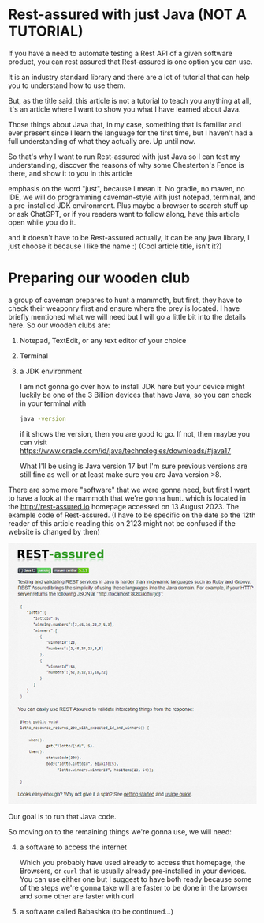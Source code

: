 # Rest-assured with just Java (NOT A TUTORIAL)

If you have a need to automate testing a Rest API of a given software product, you can rest assured that Rest-assured is one option you can use.

It is an industry standard library and there are a lot of tutorial that can help you to understand how to use them.

But, as the title said, this article is not a tutorial to teach you anything at all, it's an article where I want to show you what I have learned about Java.

Those things about Java that, in my case, something that is familiar and ever present since I learn the language for the first time, but I haven't had a full understanding of what they actually are. Up until now.

So that's why I want to run Rest-assured with just Java so I can test my understanding, discover the reasons of why some Chesterton's Fence is there, and show it to you in this article

emphasis on the word "just", because I mean it. No gradle, no maven, no IDE, we will do programming caveman-style with just notepad, terminal, and a pre-installed JDK environment. Plus maybe a browser to search stuff up or ask ChatGPT, or if you readers want to follow along, have this article open while you do it.

and it doesn't have to be Rest-assured actually, it can be any java library, I just choose it because I like the name :) (Cool article title, isn't it?)

# Preparing our wooden club

a group of caveman prepares to hunt a mammoth, but first, they have to check their weaponry first and ensure where the prey is located. I have briefly mentioned what we will need but I will go a little bit into the details here. So our wooden clubs are:

1. Notepad, TextEdit, or any text editor of your choice
2. Terminal
3. a JDK environment

    I am not gonna go over how to install JDK here but your device might luckily be one of the 3 Billion devices that have Java, so you can check in your terminal with

    ```sh
    java -version
    ```
        
    if it shows the version, then you are good to go. If not, then maybe you can visit https://www.oracle.com/id/java/technologies/downloads/#java17
        
    What I'll be using is Java version 17 but I'm sure previous versions are still fine as well or at least make sure you are Java version >8. 

There are some more "software" that we were gonna need, but first I want to have a look at the mammoth that we're gonna hunt. which is located in the http://rest-assured.io homepage accessed on 13 August 2023. The example code of Rest-assured. (I have to be specific on the date so the 12th reader of this article reading this on 2123 might not be confused if the website is changed by then)

![Rest-assured.io homepage](img/rest-assured-homepage.png)

Our goal is to run that Java code.

So moving on to the remaining things we're gonna use, we will need:

4. a software to access the internet

    Which you probably have used already to access that homepage, the Browsers, or `curl` that is usually already pre-installed in your devices. You can use either one but I suggest to have both ready because some of the steps we're gonna take will are faster to be done in the browser and some other are faster with curl

5. a software called Babashka
(to be continued...)
    
